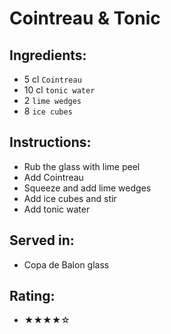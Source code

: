 # Cointreau & Tonic

## Ingredients:
- 5 cl `Cointreau`
- 10 cl `tonic water`
- 2 `lime wedges`
- 8 `ice cubes`

## Instructions:
- Rub the glass with lime peel
- Add Cointreau
- Squeeze and add lime wedges
- Add ice cubes and stir
- Add tonic water

## Served in:
- Copa de Balon glass

## Rating:
- ★★★★☆